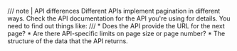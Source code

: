 ///  note  | API differences
Different APIs implement pagination in different ways. Check the API documentation for the API you're using for details. You need to find out things like:
///
	* Does the API provide the URL for the next page?
	* Are there API-specific limits on page size or page number?
	* The structure of the data that the API returns.
